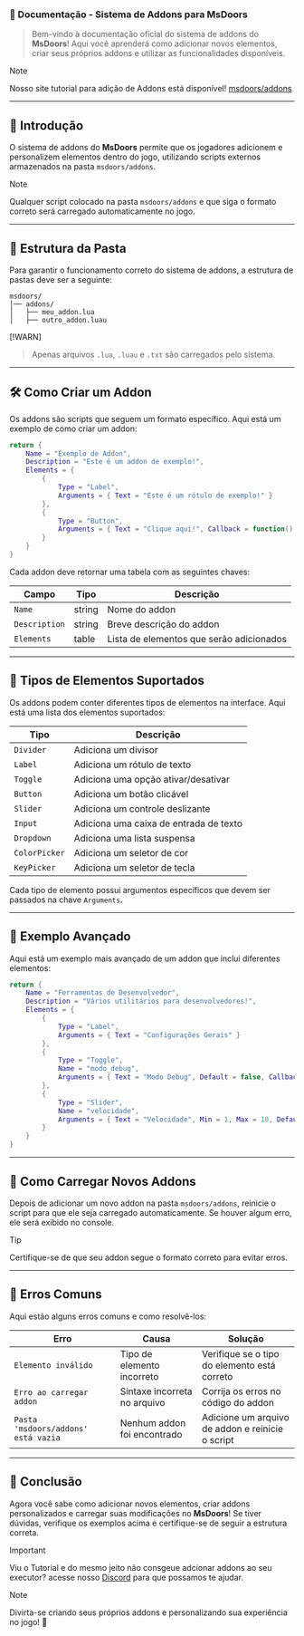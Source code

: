 ### 📖 Documentação - Sistema de Addons para MsDoors
> Bem-vindo à documentação oficial do sistema de addons do **MsDoors**! Aqui você aprenderá como adicionar novos elementos, criar seus próprios addons e utilizar as funcionalidades disponíveis.

> [!NOTE]
> Nosso site tutorial para adição de Addons está disponível!
> [msdoors/addons](https://msdoors-gg.vercel.app/addons)
---

## 🚀 Introdução
O sistema de addons do **MsDoors** permite que os jogadores adicionem e personalizem elementos dentro do jogo, utilizando scripts externos armazenados na pasta `msdoors/addons`.

> [!NOTE]
> Qualquer script colocado na pasta `msdoors/addons` e que siga o formato correto será carregado automaticamente no jogo.

---

## 📂 Estrutura da Pasta

Para garantir o funcionamento correto do sistema de addons, a estrutura de pastas deve ser a seguinte:

```
msdoors/
│── addons/
│   ├── meu_addon.lua
│   ├── outro_addon.luau
```

[!WARN]
> Apenas arquivos `.lua`, `.luau` e `.txt` são carregados pelo sistema.

---

## 🛠️ Como Criar um Addon

Os addons são scripts que seguem um formato específico. Aqui está um exemplo de como criar um addon:

```lua
return {
    Name = "Exemplo de Addon",
    Description = "Este é um addon de exemplo!",
    Elements = {
        {
            Type = "Label",
            Arguments = { Text = "Este é um rótulo de exemplo!" }
        },
        {
            Type = "Button",
            Arguments = { Text = "Clique aqui!", Callback = function() print("Botão pressionado!") end }
        }
    }
}
```

Cada addon deve retornar uma tabela com as seguintes chaves:

| Campo       | Tipo    | Descrição |
|------------|--------|------------|
| `Name`      | string | Nome do addon |
| `Description` | string | Breve descrição do addon |
| `Elements`  | table  | Lista de elementos que serão adicionados |

---

## 🔹 Tipos de Elementos Suportados

Os addons podem conter diferentes tipos de elementos na interface. Aqui está uma lista dos elementos suportados:

| Tipo         | Descrição |
|--------------|------------|
| `Divider`    | Adiciona um divisor|
| `Label`      | Adiciona um rótulo de texto |
| `Toggle`     | Adiciona uma opção ativar/desativar |
| `Button`     | Adiciona um botão clicável |
| `Slider`     | Adiciona um controle deslizante |
| `Input`      | Adiciona uma caixa de entrada de texto |
| `Dropdown`   | Adiciona uma lista suspensa |
| `ColorPicker`| Adiciona um seletor de cor |
| `KeyPicker`  | Adiciona um seletor de tecla |

Cada tipo de elemento possui argumentos específicos que devem ser passados na chave `Arguments`.

---

## 🎨 Exemplo Avançado

Aqui está um exemplo mais avançado de um addon que inclui diferentes elementos:

```lua
return {
    Name = "Ferramentas de Desenvolvedor",
    Description = "Vários utilitários para desenvolvedores!",
    Elements = {
        {
            Type = "Label",
            Arguments = { Text = "Configurações Gerais" }
        },
        {
            Type = "Toggle",
            Name = "modo_debug",
            Arguments = { Text = "Modo Debug", Default = false, Callback = function(state) print("Debug: ", state) end }
        },
        {
            Type = "Slider",
            Name = "velocidade",
            Arguments = { Text = "Velocidade", Min = 1, Max = 10, Default = 5, Callback = function(value) print("Velocidade ajustada para: ", value) end }
        }
    }
}
```

---

## 🔄 Como Carregar Novos Addons

Depois de adicionar um novo addon na pasta `msdoors/addons`, reinicie o script para que ele seja carregado automaticamente. Se houver algum erro, ele será exibido no console.

> [!TIP]
> Certifique-se de que seu addon segue o formato correto para evitar erros.

---

## 🛑 Erros Comuns

Aqui estão alguns erros comuns e como resolvê-los:

| Erro | Causa | Solução |
|------|-------|---------|
| `Elemento inválido` | Tipo de elemento incorreto | Verifique se o tipo do elemento está correto |
| `Erro ao carregar addon` | Sintaxe incorreta no arquivo | Corrija os erros no código do addon |
| `Pasta 'msdoors/addons' está vazia` | Nenhum addon foi encontrado | Adicione um arquivo de addon e reinicie o script |

---

## 🎯 Conclusão

Agora você sabe como adicionar novos elementos, criar addons personalizados e carregar suas modificações no **MsDoors**! Se tiver dúvidas, verifique os exemplos acima e certifique-se de seguir a estrutura correta.

> [!IMPORTANT]
> Viu o Tutorial e do mesmo jeito não consgeue adcionar addons ao seu executor? acesse nosso [Discord](https://dsc.gg/Msdoors-gg) para que possamos te ajudar.


> [!NOTE]
> Divirta-se criando seus próprios addons e personalizando sua experiência no jogo! 🚀

